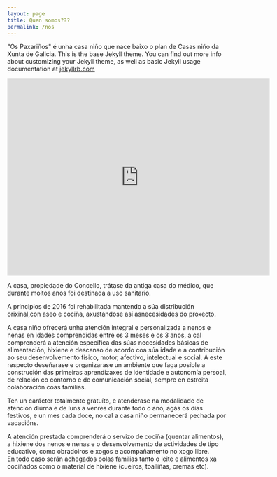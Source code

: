```yaml
---
layout: page
title: Quen somos???
permalink: /nos
---
```

"Os Paxariños" é unha casa niño que nace baixo o plan de Casas niño da Xunta de Galicia.
This is the base Jekyll theme. You can find out more info about customizing your Jekyll theme, as well as basic Jekyll usage documentation at [jekyllrb.com](http://jekyllrb.com/)

<iframe src="https://www.google.com/maps/embed?pb=!1m18!1m12!1m3!1d1474.973949667828!2d-8.057107192752396!3d42.322309996102405!2m3!1f0!2f0!3f0!3m2!1i1024!2i768!4f13.1!3m3!1m2!1s0xd2ff4235d0a8277%3A0x7c44e3314e0c11a0!2sLugar+Prado%2C+11%2C+32430%2C+Ourense!5e0!3m2!1ses!2ses!4v1489060676934" width="600" height="450" frameborder="0" style="border:0" allowfullscreen></iframe>

A casa, propiedade do Concello, trátase da antiga casa do médico, que durante moitos anos foi destinada a uso sanitario.

A principios de 2016 foi rehabilitada mantendo a súa distribución orixinal,con aseo e cociña, axustándose así asnecesidades do proxecto.



A casa niño ofrecerá unha atención integral e personalizada a nenos e nenas en idades comprendidas entre os 3 meses e os 3 anos, a cal comprenderá a atención específica das súas necesidades básicas de alimentación, hixiene e descanso de acordo coa súa idade e a contribución ao seu desenvolvemento físico, motor, afectivo, intelectual e social. A este respecto deseñarase e organizarase un ambiente que faga posible a construción das primeiras aprendizaxes de identidade e autonomía persoal, de relación co contorno e de comunicación social, sempre en estreita colaboración coas familias.

Ten un carácter totalmente gratuíto, e atenderase na modalidade de atención diúrna e de luns a venres durante todo o ano, agás os días festivos, e un mes cada doce, no cal a casa niño permanecerá pechada por vacacións.

A atención prestada comprenderá o servizo de cociña (quentar alimentos), a hixiene dos nenos e nenas e o desenvolvemento de actividades de tipo educativo, como obradoiros e xogos e acompañamento no xogo libre.<br> En todo caso serán achegados polas familias tanto o leite e alimentos xa cociñados como o material de hixiene (cueiros, toalliñas, cremas etc).